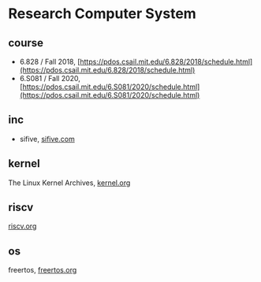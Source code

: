 # Research Computer System

## course

* 6.828 / Fall 2018, [https://pdos.csail.mit.edu/6.828/2018/schedule.html](https://pdos.csail.mit.edu/6.828/2018/schedule.html)
* 6.S081 / Fall 2020, [https://pdos.csail.mit.edu/6.S081/2020/schedule.html](https://pdos.csail.mit.edu/6.S081/2020/schedule.html)

## inc

* sifive, [sifive.com](https://www.sifive.com/)

## kernel

The Linux Kernel Archives, [kernel.org](https://www.kernel.org/)

## riscv

[riscv.org](https://riscv.org/)

## os

freertos, [freertos.org](https://www.freertos.org/)
